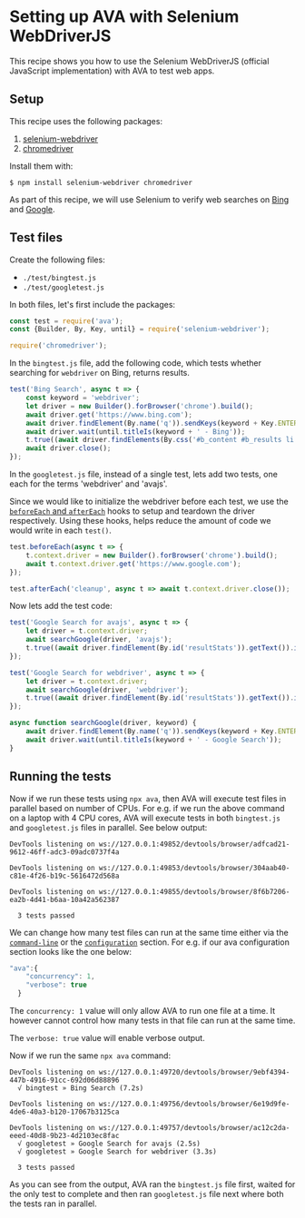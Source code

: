 # Setting up AVA with Selenium WebDriverJS

This recipe shows you how to use the Selenium WebDriverJS (official JavaScript implementation) with AVA to test web apps.

## Setup

This recipe uses the following packages:

1. [selenium-webdriver](https://www.npmjs.com/package/selenium-webdriver)
2. [chromedriver](https://www.npmjs.com/package/chromedriver)

Install them with:

```console
$ npm install selenium-webdriver chromedriver
```

As part of this recipe, we will use Selenium to verify web searches on [Bing](https://www.bing.com) and [Google](https://www.google.com).

## Test files

Create the following files:

- `./test/bingtest.js`
- `./test/googletest.js`

In both files, let's first include the packages:

```js
const test = require('ava');
const {Builder, By, Key, until} = require('selenium-webdriver');

require('chromedriver');
```

In the `bingtest.js` file, add the following code, which tests whether searching for `webdriver` on Bing, returns results.

```js
test('Bing Search', async t => {
	const keyword = 'webdriver';
	let driver = new Builder().forBrowser('chrome').build();
	await driver.get('https://www.bing.com');
	await driver.findElement(By.name('q')).sendKeys(keyword + Key.ENTER);
	await driver.wait(until.titleIs(keyword + ' - Bing'));
	t.true((await driver.findElements(By.css('#b_content #b_results li'))).length > 0);
	await driver.close();
});
```

In the `googletest.js` file, instead of a single test, lets add two tests, one each for the terms 'webdriver' and 'avajs'.

Since we would like to initialize the webdriver before each test, we use the [`beforeEach` and `afterEach`](https://github.com/avajs/ava/blob/master/docs/01-writing-tests.md#before--after-hooks) hooks to setup and teardown the driver respectively. Using these hooks, helps reduce the amount of code we would write in each `test()`.

```js
test.beforeEach(async t => {
	t.context.driver = new Builder().forBrowser('chrome').build();
	await t.context.driver.get('https://www.google.com');
});

test.afterEach('cleanup', async t => await t.context.driver.close());
```

Now lets add the test code:
```js
test('Google Search for avajs', async t => {
	let driver = t.context.driver;
	await searchGoogle(driver, 'avajs');
	t.true((await driver.findElement(By.id('resultStats')).getText()).includes('results'));
});

test('Google Search for webdriver', async t => {
	let driver = t.context.driver;
	await searchGoogle(driver, 'webdriver');
	t.true((await driver.findElement(By.id('resultStats')).getText()).includes('results'));
});

async function searchGoogle(driver, keyword) {
	await driver.findElement(By.name('q')).sendKeys(keyword + Key.ENTER);
	await driver.wait(until.titleIs(keyword + ' - Google Search'));
}
```

## Running the tests

Now if we run these tests using `npx ava`, then AVA will execute test files in parallel based on number of CPUs. 
For e.g. if we run the above command on a laptop with 4 CPU cores, AVA will execute tests in both `bingtest.js` and `googletest.js` files in parallel. See below output:

```console
DevTools listening on ws://127.0.0.1:49852/devtools/browser/adfcad21-9612-46ff-adc3-09adc0737f4a

DevTools listening on ws://127.0.0.1:49853/devtools/browser/304aab40-c81e-4f26-b19c-5616472d568a

DevTools listening on ws://127.0.0.1:49855/devtools/browser/8f6b7206-ea2b-4d41-b6aa-10a42a562387

  3 tests passed
```

We can change how many test files can run at the same time either via the [`command-line`](https://github.com/avajs/ava/blob/master/docs/05-command-line.md) or the [`configuration`](https://github.com/avajs/ava/blob/master/docs/06-configuration.md) section. For e.g. if our ava configuration section looks like the one below:

```js
"ava":{
    "concurrency": 1,
    "verbose": true
  }
```

The `concurrency: 1` value will only allow AVA to run one file at a time. It however cannot control how many tests in that file can run at the same time.

The `verbose: true` value will enable verbose output.

Now if we run the same `npx ava` command:

```console
DevTools listening on ws://127.0.0.1:49720/devtools/browser/9ebf4394-447b-4916-91cc-692d06d88896
  √ bingtest » Bing Search (7.2s)

DevTools listening on ws://127.0.0.1:49756/devtools/browser/6e19d9fe-4de6-40a3-b120-17067b3125ca

DevTools listening on ws://127.0.0.1:49757/devtools/browser/ac12c2da-eeed-40d8-9b23-4d2103ec8fac
  √ googletest » Google Search for avajs (2.5s)
  √ googletest » Google Search for webdriver (3.3s)

  3 tests passed
```

As you can see from the output, AVA ran the `bingtest.js` file first, waited for the only test to complete and then ran `googletest.js` file next where both the tests ran in parallel.
